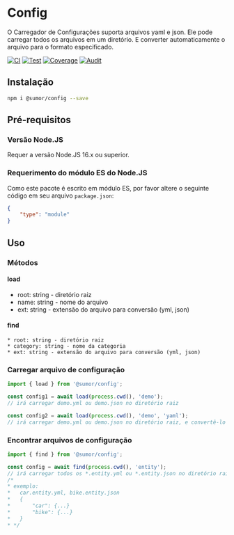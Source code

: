 # Config
O Carregador de Configurações suporta arquivos yaml e json. Ele pode carregar todos os arquivos em um diretório. 
E converter automaticamente o arquivo para o formato especificado.

[![CI](https://github.com/sumor-cloud/config/actions/workflows/ci.yml/badge.svg)](https://github.com/sumor-cloud/config/actions/workflows/ci.yml)
[![Test](https://github.com/sumor-cloud/config/actions/workflows/ut.yml/badge.svg)](https://github.com/sumor-cloud/config/actions/workflows/ut.yml)
[![Coverage](https://github.com/sumor-cloud/config/actions/workflows/coverage.yml/badge.svg)](https://github.com/sumor-cloud/config/actions/workflows/coverage.yml)
[![Audit](https://github.com/sumor-cloud/config/actions/workflows/audit.yml/badge.svg)](https://github.com/sumor-cloud/config/actions/workflows/audit.yml)

## Instalação
```bash
npm i @sumor/config --save
```

## Pré-requisitos

### Versão Node.JS
Requer a versão Node.JS 16.x ou superior.

### Requerimento do módulo ES do Node.JS
Como este pacote é escrito em módulo ES, por favor altere o seguinte código em seu arquivo `package.json`:
```json
{
    "type": "module"
}
```

## Uso

### Métodos

#### load
 * root: string - diretório raiz
 * name: string - nome do arquivo
 * ext: string - extensão do arquivo para conversão (yml, json)

#### find
    * root: string - diretório raiz
    * category: string - nome da categoria
    * ext: string - extensão do arquivo para conversão (yml, json)

### Carregar arquivo de configuração

```javascript
import { load } from '@sumor/config';

const config1 = await load(process.cwd(), 'demo');
// irá carregar demo.yml ou demo.json no diretório raiz

const config2 = await load(process.cwd(), 'demo', 'yaml');
// irá carregar demo.yml ou demo.json no diretório raiz, e convertê-lo para um arquivo no formato yaml

```

### Encontrar arquivos de configuração

```javascript
import { find } from '@sumor/config';

const config = await find(process.cwd(), 'entity');
// irá carregar todos os *.entity.yml ou *.entity.json no diretório raiz
/*
* exemplo:
*   car.entity.yml, bike.entity.json
*   {
*       "car": {...}
*       "bike": {...}
*   }
* */
```